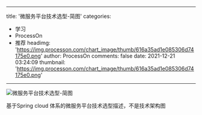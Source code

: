 
---
title: '微服务平台技术选型-简图'
categories: 
 - 学习
 - ProcessOn
 - 推荐
headimg: 'https://img.processon.com/chart_image/thumb/616a35ad1e085306d74175e0.png'
author: ProcessOn
comments: false
date: 2021-12-21 03:24:09
thumbnail: 'https://img.processon.com/chart_image/thumb/616a35ad1e085306d74175e0.png'
---

<div>   
<img class="thumb" alt="微服务平台技术选型-简图" src="https://img.processon.com/chart_image/thumb/616a35ad1e085306d74175e0.png" referrerpolicy="no-referrer">
<p>基于Spring cloud 体系的微服务平台技术选型描述，不是技术架构图</p>  
</div>
            